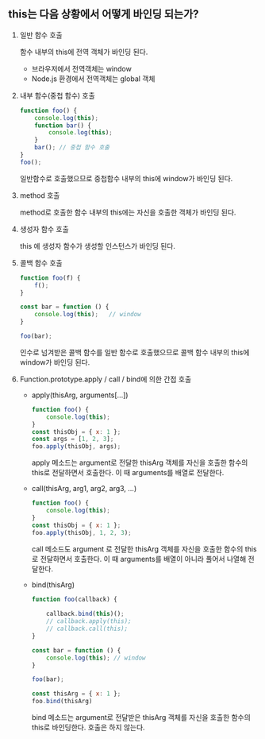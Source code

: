 ## this는 다음 상황에서 어떻게 바인딩 되는가?
1. 일반 함수 호출

   함수 내부의 this에 전역 객체가 바인딩 된다.

   - 브라우저에서 전역객체는  window
   - Node.js 환경에서 전역객체는 global 객체

2. 내부 함수(중첩 함수) 호출

   ``` javascript
   function foo() {
       console.log(this);
       function bar() {
           console.log(this);
       }
       bar(); // 중첩 함수 호출
   }
   foo();
   ```

   일반함수로 호출했으므로  중첩함수 내부의 this에 window가 바인딩 된다.

3. method 호출

   method로 호출한 함수 내부의 this에는 자신을 호출한 객체가 바인딩 된다.

4. 생성자 함수 호출

   this 에 생성자 함수가 생성할 인스턴스가 바인딩 된다.

5. 콜백 함수 호출

   ```javascript
   function foo(f) {
       f();
   } 
   
   const bar = function () {
       console.log(this);	// window 
   }
   
   foo(bar);
   ```

   인수로 넘겨받은 콜백 함수를 일반 함수로 호출했으므로 콜백 함수 내부의 this에 window가 바인딩 된다.

6. Function.prototype.apply / call / bind에 의한 간접 호출

   - apply(thisArg, arguments[...])

     ```javascript
     function foo() {
         console.log(this);
     }
     const thisObj = { x: 1 };
     const args = [1, 2, 3];
     foo.apply(thisObj, args);
     ```

     apply 메소드는 argument로 전달한 thisArg 객체를 자신을 호출한 함수의 this로 전달하면서 호출한다. 이 때  arguments를 배열로 전달한다.

   - call(thisArg, arg1, arg2, arg3, ...)

     ```javascript
     function foo() {
         console.log(this);
     }
     const thisObj = { x: 1 };
     foo.apply(thisObj, 1, 2, 3);
     ```

     call 메소드도  argument 로 전달한 thisArg 객체를 자신을 호출한 함수의 this로 전달하면서 호출한다. 이 때 arguments를 배열이 아니라 풀어서 나열해 전달한다.

   - bind(thisArg)

     ``` javascript
     function foo(callback) {
         
         callback.bind(this)();
         // callback.apply(this);
         // callback.call(this);
     } 
     
     const bar = function () {
         console.log(this);	// window 
     }
     
     foo(bar);
     
     const thisArg = { x: 1 };
     foo.bind(thisArg)
     ```

     bind 메소드는 argument로 전달받은 thisArg 객체를 자신을 호출한 함수의 this로 바인딩한다. 호출은 하지 않는다.


